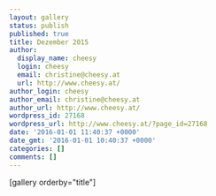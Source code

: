 ```yaml
---
layout: gallery
status: publish
published: true
title: Dezember 2015
author:
  display_name: cheesy
  login: cheesy
  email: christine@cheesy.at
  url: http://www.cheesy.at/
author_login: cheesy
author_email: christine@cheesy.at
author_url: http://www.cheesy.at/
wordpress_id: 27168
wordpress_url: http://www.cheesy.at/?page_id=27168
date: '2016-01-01 11:40:37 +0000'
date_gmt: '2016-01-01 10:40:37 +0000'
categories: []
comments: []
---
```

[gallery orderby="title"]
